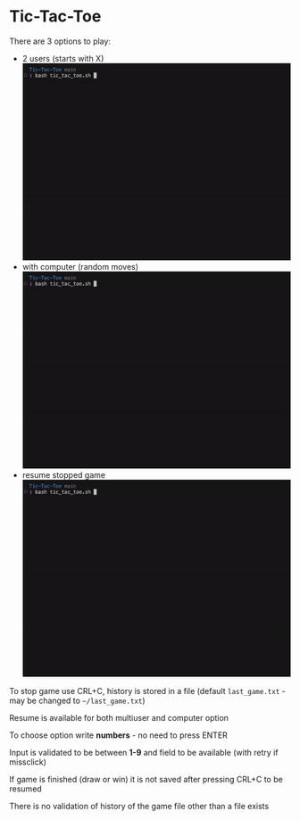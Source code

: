 # Tic-Tac-Toe
There are 3 options to play:
- 2 users (starts with X)
![](gifs/multiplayer.gif)
- with computer (random moves)
    ![](gifs/with_computer.gif)
- resume stopped game
    ![](gifs/resume.gif)

To stop game use CRL+C, history is stored in a file (default `last_game.txt` - may be changed to `~/last_game.txt`) 

Resume is available for both multiuser and computer option

To choose option write **numbers** - no need to press ENTER

Input is validated to be between **1-9** and field to be available (with retry if missclick)

If game is finished (draw or win) it is not saved after pressing CRL+C to be resumed 

There is no validation of history of the game file other than a file exists
